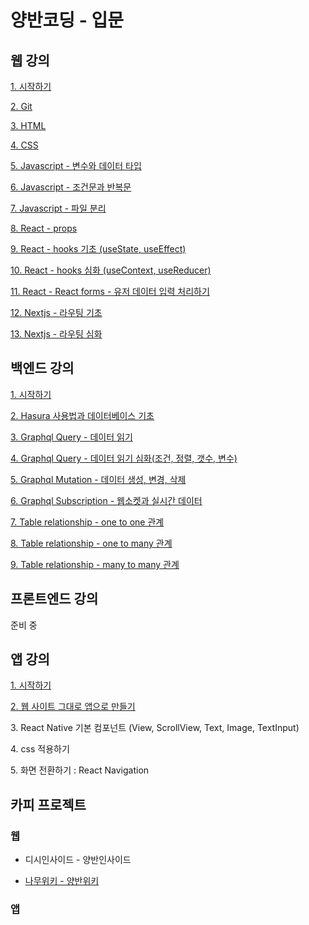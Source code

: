 # 양반코딩 - 입문

## 웹 강의
[1. 시작하기](https://github.com/YangbanCoding/yangban-beginner/tree/main/examples/lesson1-tutorial)

[2. Git](https://github.com/YangbanCoding/yangban-beginner/tree/main/examples/lesson2-git)

[3. HTML](https://github.com/YangbanCoding/yangban-beginner/tree/main/examples/lesson3-html)

[4. CSS](https://github.com/YangbanCoding/yangban-beginner/tree/main/examples/lesson4-css)

[5. Javascript - 변수와 데이터 타입](https://github.com/YangbanCoding/yangban-beginner/tree/main/examples/lesson5-js-1)

[6. Javascript - 조건문과 반복문](https://github.com/YangbanCoding/yangban-beginner/tree/main/examples/lesson6-js-2)

[7. Javascript - 파일 분리](https://github.com/YangbanCoding/yangban-beginner/tree/main/examples/lesson7-js-3)

[8. React - props](https://github.com/YangbanCoding/yangban-beginner/tree/main/examples/lesson8-react-1)

[9. React - hooks 기초 (useState, useEffect)](https://github.com/YangbanCoding/yangban-beginner/tree/main/examples/lesson9-react-2)

[10. React - hooks 심화 (useContext, useReducer)](https://github.com/YangbanCoding/yangban-beginner/tree/main/examples/lesson10-react-3)

[11. React - React forms - 유저 데이터 입력 처리하기](https://github.com/YangbanCoding/yangban-beginner/tree/main/examples/lesson11-react-4)

[12. Nextjs - 라우팅 기초](https://github.com/YangbanCoding/yangban-beginner/tree/main/examples/lesson12-next-1)

[13. Nextjs - 라우팅 심화](https://github.com/YangbanCoding/yangban-beginner/tree/main/examples/lesson13-next-2)

## 백엔드 강의

[1. 시작하기](https://github.com/YangbanCoding/yangban-beginner/tree/main/examples/back1-tutorial)

[2. Hasura 사용법과 데이터베이스 기초](https://github.com/YangbanCoding/yangban-beginner/tree/main/examples/back2-intro)

[3. Graphql Query - 데이터 읽기](https://github.com/YangbanCoding/yangban-beginner/tree/main/examples/back3-query-1)

[4. Graphql Query - 데이터 읽기 심화(조건, 정렬, 갯수, 변수)](https://github.com/YangbanCoding/yangban-beginner/tree/main/examples/back4-query-2)

[5. Graphql Mutation - 데이터 생성, 변경, 삭제](https://github.com/YangbanCoding/yangban-beginner/tree/main/examples/back5-mutation)

[6. Graphql Subscription - 웹소켓과 실시간 데이터](https://github.com/YangbanCoding/yangban-beginner/tree/main/examples/back6-subscription)

[7. Table relationship - one to one 관계](https://github.com/YangbanCoding/yangban-beginner/tree/main/examples/back7-relationship-1)

[8. Table relationship - one to many 관계](https://github.com/YangbanCoding/yangban-beginner/tree/main/examples/back8-relationship-2)

[9. Table relationship - many to many 관계](https://github.com/YangbanCoding/yangban-beginner/tree/main/examples/back9-relationship-3)


## 프론트엔드 강의

준비 중

## 앱 강의

[1. 시작하기](https://github.com/YangbanCoding/yangban-beginner/tree/main/examples/app1-tutorial)

[2. 웹 사이트 그대로 앱으로 만들기](https://github.com/YangbanCoding/yangban-beginner/tree/main/examples/app2-webview)

3\. React Native 기본 컴포넌트 (View, ScrollView, Text, Image, TextInput)

4\. css 적용하기

5\. 화면 전환하기 : React Navigation

## 카피 프로젝트

### 웹
- 디시인사이드 - 양반인사이드

- [나무위키 - 양반위키](https://github.com/YangbanCoding/copy-web-wiki)

### 앱
